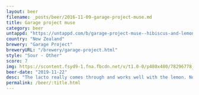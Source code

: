 ```yaml
---
layout: beer
filename: _posts/beer/2016-11-09-garage-project-muse.md
title: Garage project muse
category: beer
untappd: "https://untappd.com/b/garage-project-muse--hibiscus-and-lemon/3111300"
country: "New Zealand"
brewery: "Garage Project"
breweryURL: "/brewery/garage-project.html"
style: "Sour - Other"
score: 7
img: https://scontent.fsyd9-1.fna.fbcdn.net/v/t1.0-0/p480x480/78296778_10157643742023745_410797391180988416_o.jpg?_nc_cat=111&_nc_sid=e007fa&_nc_ohc=iEU5vbVXBNUAX8LOiKp&_nc_ht=scontent.fsyd9-1.fna&_nc_tp=6&oh=6cf0bbd34f20ad9f70db3eb19f9a5c70&oe=5F4A0C94
beer-date: "2019-11-22"
desc: "The lacto really comes through and works well with the lemon. Not at all like a beer, more like traditional lemonade"
permalink: /beer/:title.html
---
```

